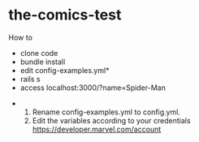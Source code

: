 # the-comics-test

How to
- clone code
- bundle install
- edit config-examples.yml*
- rails s
- access localhost:3000/?name=Spider-Man

* 1. Rename config-examples.yml to config.yml.
  2. Edit the variables according to your credentials
     https://developer.marvel.com/account

